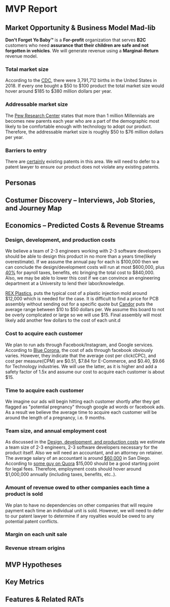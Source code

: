 # MVP Report

## Market Opportunity & Business Model Mad-lib

**Don't Forget Yo Baby™** is a **For-profit** organization that serves **B2C** customers who need **assurance that their children are safe and not forgotten in vehicles**. We will generate revenue using a **Marginal-Return** revenue model.

### Total market size

According to the [CDC](https://www.cdc.gov/nchs/fastats/births.htm), there were 3,791,712 births in the United States in 2018. If every one bought a $50 to $100 product the total market size would hover around $185 to $380 million dollars per year.

### Addressable market size

The [Pew Research Center](https://www.pewresearch.org/fact-tank/2018/05/04/more-than-a-million-millennials-are-becoming-moms-each-year/) states that more than 1 million Millennials are becomes new parents each year who are a part of the demographic most likely to be comfortable enough with technology to adopt our product. Therefore, the addressable market size is roughly $50 to $76 million dollars per year.

### Barriers to entry

There are [certainly](https://patents.google.com/?q=child+car+alarm&oq=child+car+alarm) existing patents in this area. We will need to defer to a patent lawyer to ensure our product does not violate any existing patents.

## Personas

## Costumer Discovery – Interviews, Job Stories, and Journey Map

## Economics – Predicted Costs & Revenue Streams

### Design, development, and production costs

We believe a team of 2-3 engineers working with 2-3 software developers should be able to design this product in no more than a years time(likely overestimate). If we assume the annual pay for each is $100,000 then we can conclude the design/development costs will run at most $600,000, plus [40%](https://www.sba.gov/blog/how-much-does-employee-cost-you) for payroll taxes, benefits, etc bringing the total cost to $840,000. Also, we may be able to lower this cost if we can convince an engineering department at a University to lend their labor/knowledge.

[REX Plastics](https://rexplastics.com/plastic-injection-molds/how-much-do-plastic-injection-molds-cost), puts the typical cost of a plastic injection mold around $12,000 which is needed for the case. It is difficult to find a price for PCB assembly without sending out for a specific quote but [Candor](https://www.candorind.com/how-much-does-pcb-assembly-cost/) puts the average range between $10 to $50 dollars per. We assume this board to not be overly complicated or large so we will use $15. Final assembly will most likely add another few dollars to the cost of each unit.d

### Cost to acquire each customer

We plan to run ads through Facebook/Instagram, and Google services. According to [Blue Corona](https://www.bluecorona.com/blog/how-much-facebook-advertising-costs/), the cost of ads through facebook obviously varies. However, they indicate that the average cost per click(CPC), and cost per measure(CPM) are $0.51, $7.84 for E-Commerce, and $0.40, $9.66 for Technology industries. We will use the latter, as it is higher and add a safety factor of 1.5x and assume our cost to acquire each customer is about $15.

### Time to acquire each customer

We imagine our ads will begin hitting each customer shortly after they get flagged as "potential pregnancy" through google ad words or facebook ads. As a result we believe the average time to acquire each customer will be around the length of a pregnancy, i.e. 9 months.

### Team size, and annual employment cost

As discussed in the [Design, development, and production costs](#design-development-and-production-costs) we estimate a team size of 2-3 engineers, 2-3 software developers necessary for the product itself. Also we will need an accountant, and an attorney on retainer. The average salary of an accountant is around [$60,000](https://www.glassdoor.com/Salaries/san-diego-accountant-salary-SRCH_IL.0,9_IM758_KO10,20.htm) in San Diego. According to [some guy on Quora](https://www.quora.com/What-are-the-expected-legal-costs-for-a-startup-at-the-angel-and-Series-A-stages) $15,000 should be a good starting point for legal fees. Therefore, employment costs should hover around $1,000,000 annually (including taxes, benefits, etc..).

### Amount of revenue owed to other companies each time a product is sold

We plan to have no dependencies on other companies that will require payment each time an individual unit is sold. However, we will need to defer to our patent lawyer to determine if any royalties would be owed to any potential patent conflicts.

### Margin on each unit sale

### Revenue stream origins

## MVP Hypotheses

## Key Metrics

## Features & Related RATs
